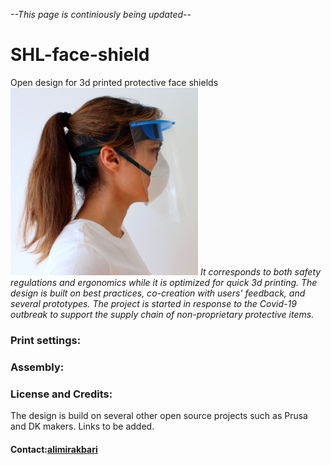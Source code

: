 *--This page is continiously being updated--*
# SHL-face-shield
Open design for 3d printed protective face shields
![Side](square-side-profile.png "Side profile") 
*It corresponds to both safety regulations and ergonomics while it is optimized for quick 3d printing. 
The design is built on best practices, co-creation with users' feedback, and several prototypes. 
The project is started in response to the Covid-19 outbreak to support the supply chain of non-proprietary protective items.*

### Print settings:
### Assembly:
### License and Credits:
The design is build on several other open source projects such as Prusa and DK makers. Links to be added.
#### Contact:[alimirakbari](https://github.com/alimirakbari)
